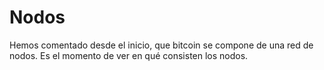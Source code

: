# Nodos

Hemos comentado desde el inicio, que bitcoin se compone de una red de nodos. Es el momento de ver en qué consisten los nodos.

